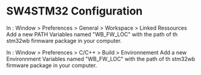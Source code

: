 

# SW4STM32 Configuration

In : Window > Preferences > General > Workspace > Linked Ressources
Add a new PATH Variables named "WB_FW_LOC" with the path of th stm32wb firmware package in your computer.

In : Window > Preferences > C/C++ > Build > Environnement
Add a new Environnment Variables named "WB_FW_LOC" with the path of th stm32wb firmware package in your computer.
